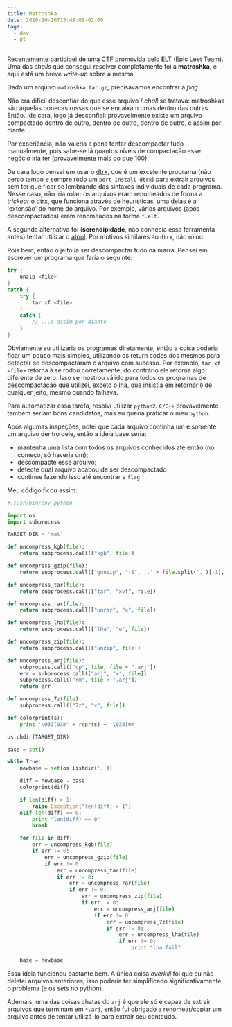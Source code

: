 ```yaml
---
title: Matroshka
date: 2016-10-16T15:49:01-02:00
tags:
  - dev
  - pt
---
```


Recentemente participei de uma
[CTF](https://ctf.tecland.com.br/Pwn2Win/game/scoreboard/) promovida pelo
[ELT](https://ctf-br.org/elt) (Epic Leet Team). Uma das *challs* que consegui
resolver completamente foi a **matroshka**, e aqui está um breve *write-up*
sobre a mesma.

Dado um arquivo `matroshka.tar.gz`, precisávamos encontrar a *flag*.

Não era difícil desconfiar do que esse arquivo / *chall* se tratava: matroshkas
são aquelas bonecas russas que se encaixam umas dentro das outras. Então...de
cara, logo já desconfiei: provavelmente existe um arquivo compactado dentro de
outro, dentro de outro, dentro de outro, e assim por diante...

Por experiência, não valeria a pena tentar descompactar tudo manualmente, pois
sabe-se lá quantos níveis de compactação esse negócio iria ter (provavelmente
mais do que 100).

De cara logo pensei em usar o [dtrx](https://brettcsmith.org/2007/dtrx/), que é
um excelente programa (não perco tempo e sempre rodo um `port install dtrx`)
para extrair arquivos sem ter que ficar se lembrando das sintaxes individuais de
cada programa. Nesse caso, não iria rolar: os arquivos eram renomeados de forma
a *trickear* o dtrx, que funciona através de heurísticas, uma delas é a
'extensão' do nome do arquivo. Por exemplo, vários arquivos (após
descompactados) eram renomeados na forma `*.elt`.

A segunda alternativa foi (**serendipidade**, não conhecia essa ferramenta
antes) tentar utilizar o [atool](http://www.nongnu.org/atool/). Por motivos
similares ao `dtrx`, não rolou.

Pois bem, então o jeito ia ser descompactar tudo na marra. Pensei em escrever um
programa que faria o seguinte:

```cpp
try {
	unzip <file>
}
catch {
	try {
		tar xf <file>
	}
	catch {
		// ...e assim por diante
	}
}
```

Obviamente eu utilizaria os programas diretamente, então a coisa poderia ficar
um pouco mais simples, utilizando os return codes dos mesmos para detectar se
descompactaram o arquivo com sucesso. Por exemplo, `tar xf <file>` retorna `0`
se rodou corretamente, do contrário ele retorna algo diferente de zero. Isso se
mostrou válido para todos os programas de descompactação que utilizei, exceto o
lha, que insistia em retornar `0` de qualquer jeito, mesmo quando falhava.

Para automatizar essa tarefa, resolvi utilizar `python2`. `C/C++` provavelmente
também seriam bons candidatos, mas eu queria praticar o meu `python`.

Após algumas inspeções, notei que cada arquivo continha um e somente um arquivo
dentro dele, então a ideia base seria:

* mantenha uma lista com todos os arquivos conhecidos até então (no começo, só
  haveria um);
* descompacte esse arquivo;
* detecte qual arquivo acabou de ser descompactado
* continue fazendo isso até encontrar a `flag`

Meu código ficou assim:

```python
#!/usr/bin/env python

import os
import subprocess

TARGET_DIR = 'mat'

def uncompress_kgb(file):
    return subprocess.call(["kgb", file])

def uncompress_gzip(file):
    return subprocess.call(["gunzip", "-S", '.' + file.split('.')[-1], file])

def uncompress_tar(file):
    return subprocess.call(["tar", "xvf", file])

def uncompress_rar(file):
    return subprocess.call(["unrar", "x", file])

def uncompress_lha(file):
    return subprocess.call(["lha", "e", file])

def uncompress_zip(file):
    return subprocess.call(["unzip", file])

def uncompress_arj(file):
    subprocess.call(["cp", file, file + ".arj"])
    err = subprocess.call(["arj", "x", file])
    subprocess.call(["rm", file + ".arj"])
    return err

def uncompress_7z(file):
    subprocess.call(["7z", "x", file])

def colorprint(s):
    print '\033[93m' + repr(s) + '\033[0m'

os.chdir(TARGET_DIR)

base = set()

while True:
    newbase = set(os.listdir('.'))

    diff = newbase - base
    colorprint(diff)

    if len(diff) > 1:
        raise Exception("len(diff) > 1")
    elif len(diff) == 0:
        print "len(diff) == 0"
        break

    for file in diff:
        err = uncompress_kgb(file)
        if err != 0:
            err = uncompress_gzip(file)
            if err != 0:
                err = uncompress_tar(file)
                if err != 0:
                    err = uncompress_rar(file)
                    if err != 0:
                        err = uncompress_zip(file)
                        if err != 0:
                            err = uncompress_arj(file)
                            if err != 0:
                                err = uncompress_7z(file)
                                if err != 0:
                                    err = uncompress_lha(file)
                                    if err != 0:
                                        print "lha fail"

    base = newbase
```

Essa ideia funcionou bastante bem. A única coisa *overkill* foi que eu não
deletei arquivos anteriores; isso poderia ter simplificado significativamente o
problema (e os *sets* no python).

Ademais, uma das coisas chatas do `arj` é que ele só é capaz de extrair arquivos
que terminam em `*.arj`, então fui obrigado a renomear/copiar um arquivo antes
de tentar utilizá-lo para extrair seu conteúdo.
